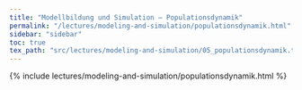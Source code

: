 ```yaml
---
title: "Modellbildung und Simulation – Populationsdynamik"
permalink: "/lectures/modeling-and-simulation/populationsdynamik.html"
sidebar: "sidebar"
toc: true
tex_path: "src/lectures/modeling-and-simulation/05_populationsdynamik.tex"
---
```


{% include lectures/modeling-and-simulation/populationsdynamik.html %}
